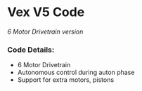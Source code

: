 # Vex V5 Code

_6 Motor Drivetrain version_

### Code Details:

- 6 Motor Drivetrain
- Autonomous control during auton phase
- Support for extra motors, pistons
